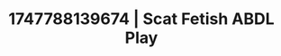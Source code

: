 ---
categories:
- Nude shadows
- Immersive erotica
- Retro fantasy play
- Kinky dreams
- Slow strip tease
image: /assets/images/1747788139674.jpg
layout: post
seo:
  description: Featured content with high-quality ABDL Play, Scat Fetish. HD images
    available.
  keywords: ABDL Play, Scat Fetish
  og_image: /assets/images/1747788139674.jpg
  schema_type: VisualArtwork
tags:
- ABDL Play
- Scat Fetish
- '#1747788139674'
title: 1747788139674 | Scat Fetish ABDL Play
---
